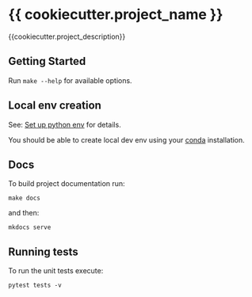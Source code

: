 # {{ cookiecutter.project_name }}

{{cookiecutter.project_description}}

## Getting Started

Run `make --help` for available options.

## Local env creation

See: [Set up python env](./guides/setup-dev-env.md) for details.

You should be able to create local dev env using your [conda](https://docs.conda.io/en/latest/miniconda.html)
installation.

## Docs

To build project documentation run:

```shell
make docs
```

and then:

```shell
mkdocs serve
```

## Running tests

To run the unit tests execute:

```shell
pytest tests -v
```
